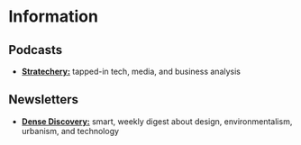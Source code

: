 # Information

## Podcasts

-  [**Stratechery:**](https://stratechery.com/stratechery-plus/) tapped-in tech, media, and business analysis

## Newsletters

- [**Dense Discovery:**](https://www.densediscovery.com/) smart, weekly digest about design, environmentalism, urbanism, and technology
